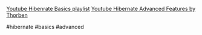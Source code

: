 [Youtube Hibenrate Basics playlist](https://www.youtube.com/playlist?list=PL4AFF701184976B25)
[Youtube Hibernate Advanced Features by Thorben](https://www.youtube.com/playlist?list=PL50BZOuKafAZqv419KZIPg9Yf078xb37W)


#hibernate #basics #advanced
